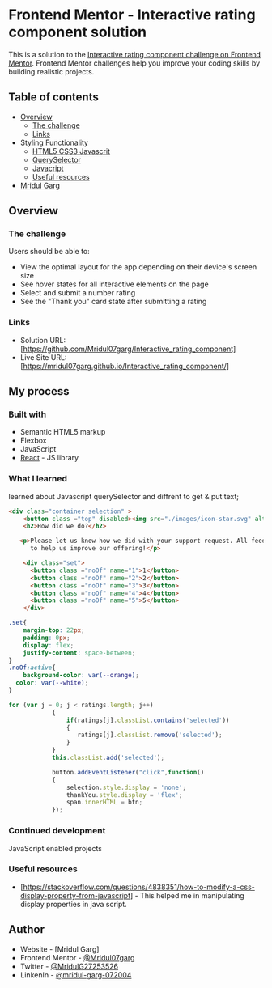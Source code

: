 # Frontend Mentor - Interactive rating component solution

This is a solution to the [Interactive rating component challenge on Frontend Mentor](https://www.frontendmentor.io/challenges/interactive-rating-component-koxpeBUmI). Frontend Mentor challenges help you improve your coding skills by building realistic projects. 

## Table of contents

- [Overview](#overview)
  - [The challenge](#the-challenge)
  - [Links](#links)
- [Styling Functionality](#my-process)
  - [HTML5 CSS3 Javascrit](#built-with)
  - [QuerySelector](#what-i-learned)
  - [Javacript](#continued-development)
  - [Useful resources](#useful-resources)
- [Mridul Garg](#author)

## Overview

### The challenge

Users should be able to:

- View the optimal layout for the app depending on their device's screen size
- See hover states for all interactive elements on the page
- Select and submit a number rating
- See the "Thank you" card state after submitting a rating

### Links

- Solution URL: [https://github.com/Mridul07garg/Interactive_rating_component]
- Live Site URL: [https://mridul07garg.github.io/Interactive_rating_component/]

## My process

### Built with

- Semantic HTML5 markup
- Flexbox
- JavaScript
- [React](https://reactjs.org/) - JS library


### What I learned

learned about Javascript querySelector and diffrent to get & put text;


```html
<div class="container selection" >
    <button class ="top" disabled><img src="./images/icon-star.svg" alt="Star"></button>
    <h2>How did we do?</h2>

   <p>Please let us know how we did with your support request. All feedback is appreciated 
      to help us improve our offering!</p> 

    <div class="set">
      <button class ="noOf" name="1">1</button>
      <button class ="noOf" name="2">2</button>
      <button class ="noOf" name="3">3</button>
      <button class ="noOf" name="4">4</button>
      <button class ="noOf" name="5">5</button>
    </div>
```
```css
.set{
    margin-top: 22px;
    padding: 0px;
    display: flex;
    justify-content: space-between;
}
.noOf:active{
    background-color: var(--orange);
  color: var(--white);
}
```
```js
for (var j = 0; j < ratings.length; j++) 
            {
                if(ratings[j].classList.contains('selected'))
                {
                   ratings[j].classList.remove('selected');
                } 
            }
            this.classList.add('selected');  

            button.addEventListener("click",function()
            {
                selection.style.display = 'none';
                thankYou.style.display = 'flex';
                span.innerHTML = btn;
            });
```


### Continued development

JavaScript enabled projects

### Useful resources

- [https://stackoverflow.com/questions/4838351/how-to-modify-a-css-display-property-from-javascript] - This helped me in manipulating display properties in java script.

## Author

- Website - [Mridul Garg]
- Frontend Mentor - [@Mridul07garg](https://www.frontendmentor.io/profile/Mridul07garg)
- Twitter - [@MridulG27253526](https://www.twitter.com/MridulG27253526)
- LinkenIn - [@mridul-garg-072004](https://www.linkedin.com/in/mridul-garg-072004/)

